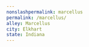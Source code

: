```yaml
---
﻿nonslashpermalink: marcellus
permalink: /marcellus/
alley: Marcellus
city: Elkhart
state: Indiana
---
```

